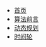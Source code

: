 * [首页](/)
* [算法前言](/algorithm/README.md)
* [动态规划](/algorithm/dynamic-programming.md)
* [时间轮](/algorithm/TimeWheel.md)

